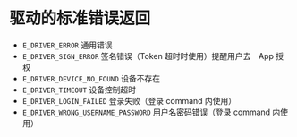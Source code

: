# 驱动的标准错误返回

- `E_DRIVER_ERROR`  通用错误
- `E_DRIVER_SIGN_ERROR`  签名错误（Token 超时时使用）提醒用户去　App 授权
- `E_DRIVER_DEVICE_NO_FOUND`  设备不存在
- `E_DRIVER_TIMEOUT` 设备控制超时
- `E_DRIVER_LOGIN_FAILED` 登录失败（登录 command 内使用）
- `E_DRIVER_WRONG_USERNAME_PASSWORD` 用户名密码错误（登录 command 内使用）
